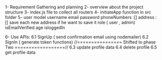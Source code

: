 


1- Requirement Gathering and planning
2- overview about the project structure
3- index.js file to collect all routers
4- initiateApp function in src folder
5- user model
   username
   email
   password
   phoneNumbers :[]
   address :[]  save each new address if he want to save it 
   role ( user , admin)
   isEmailVerified
   age
   isloggedIn

6- Use APIs:
   6.1 SignUp ( send confirmation email using nodemailer)
   6.2 SignIn ( generate token functions)
   //================ Shifted to phase Two ==================//
   6.3 update profile data 
   6.4 delete profile
   6.5 get profile data 
